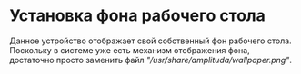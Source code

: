 # Установка фона рабочего стола
Данное устройство отображает свой собственный фон рабочего
стола. Поскольку в системе уже есть механизм отображения фона,
достаточно просто заменить файл  _"/usr/share/amplituda/wallpaper.png"_.
